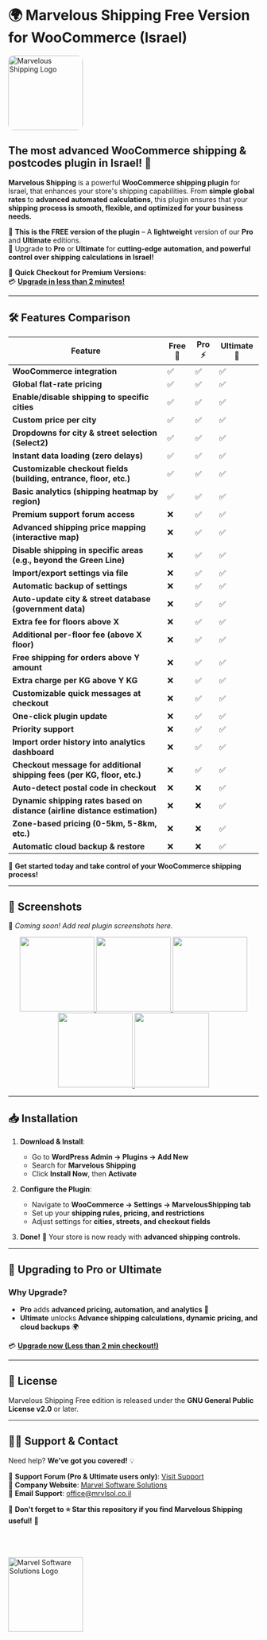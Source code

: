 # 🌍 Marvelous Shipping Free Version for WooCommerce (Israel)

<p align="start">
    <img src="https://mrvlsol.co.il/img/marvelous_shipping.webp" alt="Marvelous Shipping Logo" width="150" style="border-radius: 10px;">
</p>

## **The most advanced WooCommerce shipping & postcodes plugin in Israel!** 🚀

**Marvelous Shipping** is a powerful **WooCommerce shipping plugin** for Israel, that enhances your store's shipping capabilities. From **simple global rates** to **advanced automated calculations**, this plugin ensures that your **shipping process is smooth, flexible, and optimized for your business needs.**

🔹 **This is the FREE version of the plugin** – A **lightweight** version of our **Pro** and **Ultimate** editions.  
🔹 Upgrade to **Pro** or **Ultimate** for **cutting-edge automation, and powerful control over shipping calculations in Israel!**

📢 **Quick Checkout for Premium Versions:**  
💳 **[Upgrade in less than 2 minutes!](https://mrvlsol.co.il/?utm_source=github_free_repo)**

---

## 🛠️ Features Comparison

| Feature                                                                    | Free 🎉 | Pro ⚡ | Ultimate 🚀 |
| -------------------------------------------------------------------------- | ------- | ------ | ----------- |
| **WooCommerce integration**                                                | ✅      | ✅     | ✅          |
| **Global flat-rate pricing**                                               | ✅      | ✅     | ✅          |
| **Enable/disable shipping to specific cities**                             | ✅      | ✅     | ✅          |
| **Custom price per city**                                                  | ✅      | ✅     | ✅          |
| **Dropdowns for city & street selection (Select2)**                        | ✅      | ✅     | ✅          |
| **Instant data loading (zero delays)**                                     | ✅      | ✅     | ✅          |
| **Customizable checkout fields (building, entrance, floor, etc.)**         | ✅      | ✅     | ✅          |
| **Basic analytics (shipping heatmap by region)**                           | ✅      | ✅     | ✅          |
| **Premium support forum access**                                           | ❌      | ✅     | ✅          |
| **Advanced shipping price mapping (interactive map)**                      | ❌      | ✅     | ✅          |
| **Disable shipping in specific areas (e.g., beyond the Green Line)**       | ❌      | ✅     | ✅          |
| **Import/export settings via file**                                        | ❌      | ✅     | ✅          |
| **Automatic backup of settings**                                           | ❌      | ✅     | ✅          |
| **Auto-update city & street database (government data)**                   | ❌      | ✅     | ✅          |
| **Extra fee for floors above X**                                           | ❌      | ✅     | ✅          |
| **Additional per-floor fee (above X floor)**                               | ❌      | ✅     | ✅          |
| **Free shipping for orders above Y amount**                                | ❌      | ✅     | ✅          |
| **Extra charge per KG above Y KG**                                         | ❌      | ✅     | ✅          |
| **Customizable quick messages at checkout**                                | ❌      | ✅     | ✅          |
| **One-click plugin update**                                                | ❌      | ✅     | ✅          |
| **Priority support**                                                       | ❌      | ✅     | ✅          |
| **Import order history into analytics dashboard**                          | ❌      | ✅     | ✅          |
| **Checkout message for additional shipping fees (per KG, floor, etc.)**    | ❌      | ✅     | ✅          |
| **Auto-detect postal code in checkout**                                    | ❌      | ❌     | ✅          |
| **Dynamic shipping rates based on distance (airline distance estimation)** | ❌      | ❌     | ✅          |
| **Zone-based pricing (0-5km, 5-8km, etc.)**                                | ❌      | ❌     | ✅          |
| **Automatic cloud backup & restore**                                       | ❌      | ❌     | ✅          |

🎯 **Get started today and take control of your WooCommerce shipping process!**

---

## 📸 Screenshots

🚀 _Coming soon! Add real plugin screenshots here._

<p align="center">
    <a href="https://via.placeholder.com/800">
        <img src="https://via.placeholder.com/150" width="150">
    </a>
    <a href="https://via.placeholder.com/800">
        <img src="https://via.placeholder.com/150" width="150">
    </a>
    <a href="https://via.placeholder.com/800">
        <img src="https://via.placeholder.com/150" width="150">
    </a>
    <a href="https://via.placeholder.com/800">
        <img src="https://via.placeholder.com/150" width="150">
    </a>
    <a href="https://via.placeholder.com/800">
        <img src="https://via.placeholder.com/150" width="150">
    </a>
</p>

---

## 📥 Installation

1. **Download & Install**:

    - Go to **WordPress Admin → Plugins → Add New**
    - Search for **Marvelous Shipping**
    - Click **Install Now**, then **Activate**

2. **Configure the Plugin**:

    - Navigate to **WooCommerce → Settings → MarvelousShipping tab**
    - Set up your **shipping rules, pricing, and restrictions**
    - Adjust settings for **cities, streets, and checkout fields**

3. **Done!** 🎉 Your store is now ready with **advanced shipping controls.**

---

## 🚀 Upgrading to Pro or Ultimate

### **Why Upgrade?**

-   **Pro** adds **advanced pricing, automation, and analytics** 🚀
-   **Ultimate** unlocks **Advance shipping calculations, dynamic pricing, and cloud backups** 🌍

💳 **[Upgrade now (Less than 2 min checkout!)](https://mrvlsol.co.il/?utm_source=github_free_repo)**

---

## 📖 License

Marvelous Shipping Free edition is released under the **GNU General Public License v2.0** or later.

---

## 👨‍💻 Support & Contact

Need help? **We’ve got you covered!** 💡

📌 **Support Forum (Pro & Ultimate users only)**: [Visit Support](https://mrvlsol.co.il/?marvelous_shipping_support&utm_source=github_free_repo)  
📌 **Company Website**: [Marvel Software Solutions](https://mrvlsol.co.il/?utm_source=github_free_repo)  
📌 **Email Support**: office@mrvlsol.co.il

📢 **Don't forget to ⭐ Star this repository if you find Marvelous Shipping useful!** 🚀
<br><br><br><br>

<p align="start">
    <a href="https://mrvlsol.co.il/?utm_source=github_free_repo" target="_blank">
        <img src="https://mrvlsol.co.il/img/logo.svg" alt="Marvel Software Solutions Logo" width="150">
    </a>
</p>
